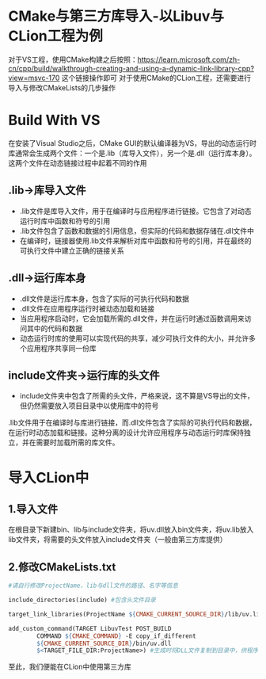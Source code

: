 # CMake与第三方库导入-以Libuv与CLion工程为例

对于VS工程，使用CMake构建之后按照：https://learn.microsoft.com/zh-cn/cpp/build/walkthrough-creating-and-using-a-dynamic-link-library-cpp?view=msvc-170 这个链接操作即可
对于使用CMake的CLion工程，还需要进行导入与修改CMakeLists的几步操作

# Build With VS
在安装了Visual Studio之后，CMake GUI的默认编译器为VS，导出的动态运行时库通常会生成两个文件：一个是.lib（库导入文件），另一个是.dll（运行库本身）。这两个文件在动态链接过程中起着不同的作用

## .lib->库导入文件
- .lib文件是库导入文件，用于在编译时与应用程序进行链接。它包含了对动态运行时库中函数和符号的引用
- .lib文件包含了函数和数据的引用信息，但实际的代码和数据存储在.dll文件中
- 在编译时，链接器使用.lib文件来解析对库中函数和符号的引用，并在最终的可执行文件中建立正确的链接关系

## .dll->运行库本身
- .dll文件是运行库本身，包含了实际的可执行代码和数据
- .dll文件在应用程序运行时被动态加载和链接
- 当应用程序启动时，它会加载所需的.dll文件，并在运行时通过函数调用来访问其中的代码和数据
- 动态运行时库的使用可以实现代码的共享，减少可执行文件的大小，并允许多个应用程序共享同一份库

## include文件夹->运行库的头文件
- include文件夹中包含了所需的头文件，严格来说，这不算是VS导出的文件，但仍然需要放入项目目录中以使用库中的符号

.lib文件用于在编译时与库进行链接，而.dll文件包含了实际的可执行代码和数据，在运行时动态加载和链接。这种分离的设计允许应用程序与动态运行时库保持独立，并在需要时加载所需的库文件。

# 导入CLion中

## 1.导入文件
在根目录下新建bin、lib与include文件夹，将uv.dll放入bin文件夹，将uv.lib放入lib文件夹，将需要的头文件放入include文件夹（一般由第三方库提供）
## 2.修改CMakeLists.txt
``` MakeFile
#请自行修改ProjectName，lib与dll文件的路径、名字等信息

include_directories(include) #包含头文件目录

target_link_libraries(ProjectName ${CMAKE_CURRENT_SOURCE_DIR}/lib/uv.lib) #对库导入文件的引用

add_custom_command(TARGET LibuvTest POST_BUILD
        COMMAND ${CMAKE_COMMAND} -E copy_if_different
        ${CMAKE_CURRENT_SOURCE_DIR}/bin/uv.dll
        $<TARGET_FILE_DIR:ProjectName>) #生成时将DLL文件复制到目录中，供程序进行动态链接

```

至此，我们便能在CLion中使用第三方库
